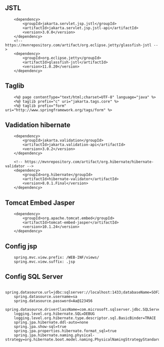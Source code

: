 ## JSTL
        <dependency>
            <groupId>jakarta.servlet.jsp.jstl</groupId>
            <artifactId>jakarta.servlet.jsp.jstl-api</artifactId>
            <version>3.0.0</version>
        </dependency>
        <!-- https://mvnrepository.com/artifact/org.eclipse.jetty/glassfish-jstl -->
        <dependency>
            <groupId>org.eclipse.jetty</groupId>
            <artifactId>glassfish-jstl</artifactId>
            <version>11.0.20</version>
        </dependency>


## Taglib

        <%@ page contentType="text/html;charset=UTF-8" language="java" %>
        <%@ taglib prefix="c" uri="jakarta.tags.core" %>
        <%@ taglib prefix="form" uri="http://www.springframework.org/tags/form" %>


## Vadidation hibernate
<!-- https://mvnrepository.com/artifact/jakarta.validation/jakarta.validation-api -->
        <dependency>
            <groupId>jakarta.validation</groupId>
            <artifactId>jakarta.validation-api</artifactId>
            <version>3.0.2</version>
        </dependency>

        <!-- https://mvnrepository.com/artifact/org.hibernate/hibernate-validator -->
        <dependency>
            <groupId>org.hibernate</groupId>
            <artifactId>hibernate-validator</artifactId>
            <version>8.0.1.Final</version>
        </dependency>

## Tomcat Embed Jasper
<!-- https://mvnrepository.com/artifact/org.apache.tomcat.embed/tomcat-embed-jasper -->
        <dependency>
            <groupId>org.apache.tomcat.embed</groupId>
            <artifactId>tomcat-embed-jasper</artifactId>
            <version>10.1.24</version>
        </dependency>

## Config jsp
        spring.mvc.view.prefix: /WEB-INF/views/
        spring.mvc.view.suffix: .jsp

## Config SQL Server
        spring.datasource.url=jdbc:sqlserver://localhost:1433;databaseName=SOF203;encrypt=true;trustServerCertificate=true;
        spring.datasource.username=sa
        spring.datasource.password=Aa@123456
        spring.datasource.driverClassName=com.microsoft.sqlserver.jdbc.SQLServerDriver
        logging.level.org.hibernate.SQL=DEBUG
        logging.level.org.hibernate.type.descriptor.sql.BasicBinder=TRACE
        spring.jpa.hibernate.ddl-auto=none
        spring.jpa.show-sql=true
        spring.jpa.properties.hibernate.format_sql=true
        spring.jpa.hibernate.naming.physical-strategy=org.hibernate.boot.model.naming.PhysicalNamingStrategyStandardImpl
